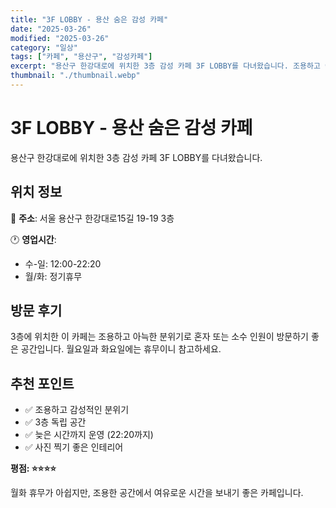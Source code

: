 ```yaml
---
title: "3F LOBBY - 용산 숨은 감성 카페"
date: "2025-03-26"
modified: "2025-03-26"
category: "일상"
tags: ["카페", "용산구", "감성카페"]
excerpt: "용산구 한강대로에 위치한 3층 감성 카페 3F LOBBY를 다녀왔습니다. 조용하고 아늑한 분위기가 매력적인 곳이었어요."
thumbnail: "./thumbnail.webp"
---
```


# 3F LOBBY - 용산 숨은 감성 카페

용산구 한강대로에 위치한 3층 감성 카페 3F LOBBY를 다녀왔습니다.

## 위치 정보

📍 **주소**: 서울 용산구 한강대로15길 19-19 3층

🕐 **영업시간**:

- 수-일: 12:00-22:20
- 월/화: 정기휴무

## 방문 후기

3층에 위치한 이 카페는 조용하고 아늑한 분위기로 혼자 또는 소수 인원이 방문하기 좋은 공간입니다. 월요일과 화요일에는 휴무이니 참고하세요.

## 추천 포인트

- ✅ 조용하고 감성적인 분위기
- ✅ 3층 독립 공간
- ✅ 늦은 시간까지 운영 (22:20까지)
- ✅ 사진 찍기 좋은 인테리어

**평점: ⭐⭐⭐⭐**

월화 휴무가 아쉽지만, 조용한 공간에서 여유로운 시간을 보내기 좋은 카페입니다.

